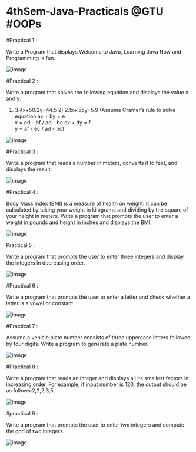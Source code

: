 # 4thSem-Java-Practicals @GTU #OOPs

#Practical 1 : 

Write a Program that displays Welcome to Java, Learning Java Now and Programming is fun.

![image](https://user-images.githubusercontent.com/81670997/168249847-c7329da6-65a8-4659-94c3-e643257c885e.png)

#Practical 2 : 

Write a program that solves the following equation and displays the value x and y: 
1) 3.4x+50.2y=44.5 2) 2.1x+.55y=5.9 (Assume Cramer’s rule to solve equation 
ax + by = e                                      
x = ed – bf / ad - bc 
cx + dy = f                                      
y = af - ec / ad - bc)

![image](https://user-images.githubusercontent.com/81670997/168250309-6fc8405b-8fd0-4988-87b7-1e672a7580ab.png)


#Practical 3 :

Write a program that reads a number in meters, converts it to feet, and displays the result.

![image](https://user-images.githubusercontent.com/81670997/168250733-a8430178-d2b8-443e-a7ad-916c721631e5.png)

#Practical 4 : 

Body Mass Index (BMI) is a measure of health on weight. It can be calculated by taking your weight in kilograms and dividing by the square of your height in meters. Write a program that prompts the user to enter a weight in pounds and height in inches and displays the BMI.

![image](https://user-images.githubusercontent.com/81670997/168461038-4523d85c-9f09-40ca-b18b-e7fcf7d634bc.png)

Practical 5 : 

Write a program that prompts the user to enter three integers and display the integers in decreasing order.

![image](https://user-images.githubusercontent.com/81670997/168461129-e6437a70-8587-4be5-b4be-cf92d14bb6b9.png)

#Practical 6 : 

Write a program that prompts the user to enter a letter and check whether a letter is a vowel or constant.

![image](https://user-images.githubusercontent.com/81670997/168738028-ce0a982e-fda0-4d89-bea9-3b21bcb7320f.png)

#Practical 7 : 

Assume a vehicle plate number consists of three uppercase letters followed by four digits. Write a program to generate a plate number.

![image](https://user-images.githubusercontent.com/81670997/170633807-12b23aa7-72cf-4850-b484-92ef60f9b09a.png)

#Practical 8 :

Write a program that reads an integer and displays all its smallest factors in increasing order. For example, if input number is 120, the output should be as follows:2,2,2,3,5.

![image](https://user-images.githubusercontent.com/81670997/170633946-3a80cf3a-907b-48a0-bfc5-a8adcae1f9df.png)

#practical 9 :

Write a program that prompts the user to enter two integers and compute the gcd of two integers.

![image](https://user-images.githubusercontent.com/81670997/170850612-7c2c81ea-4b42-45e6-bcdf-eb9a676c0fb4.png)













